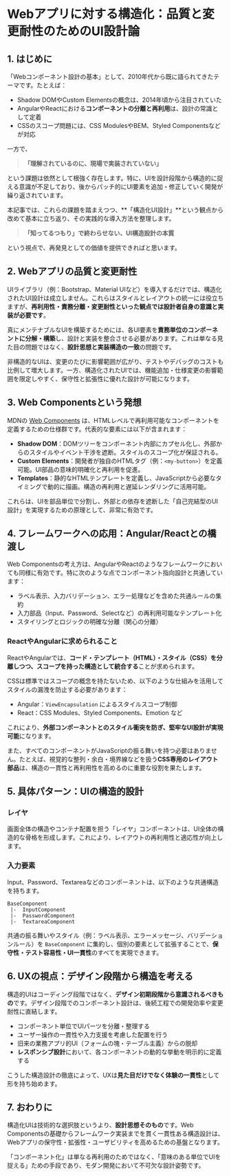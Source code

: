 # Webアプリに対する構造化：品質と変更耐性のためのUI設計論

## 1. はじめに

「Webコンポーネント設計の基本」として、2010年代から既に語られてきたテーマです。たとえば：

- Shadow DOMやCustom Elementsの概念は、2014年頃から注目されていた
- AngularやReactにおける**コンポーネントの分離と再利用**は、設計の常識として定着
- CSSのスコープ問題には、CSS ModulesやBEM、Styled Componentsなどが対応

一方で、

> **「理解されているのに、現場で実装されていない」**

という課題は依然として根強く存在します。特に、UIを設計段階から構造的に捉える意識が不足しており、後からパッチ的にUI要素を追加・修正していく開発が繰り返されています。

本記事では、これらの課題を踏まえつつ、**「構造化UI設計」**という観点から改めて基本に立ち返り、その実践的な導入方法を整理します。

> **「知ってるつもり」で終わらせない、UI構造設計の本質**

という視点で、再発見としての価値を提供できればと思います。

## 2. Webアプリの品質と変更耐性

UIライブラリ（例：Bootstrap、Material UIなど）を導入するだけでは、構造化されたUI設計は成立しません。これらはスタイルとレイアウトの統一には役立ちますが、**再利用性・責務分離・変更耐性といった観点では設計者自身の意識と実装が必要です**。

真にメンテナブルなUIを構築するためには、各UI要素を**責務単位のコンポーネントに分解・構築**し、設計と実装を整合させる必要があります。これは単なる見た目の問題ではなく、**設計思想と実装構造の一致**の問題です。

非構造的なUIは、変更のたびに影響範囲が広がり、テストやデバッグのコストも比例して増大します。一方、構造化されたUIでは、機能追加・仕様変更の影響範囲を限定しやすく、保守性と拡張性に優れた設計が可能になります。

## 3. Web Componentsという発想

MDNの [Web Components](https://developer.mozilla.org/ja/docs/Web/API/Web_components) は、HTMLレベルで再利用可能なコンポーネントを定義するための仕様群です。代表的な要素には以下が含まれます：

- **Shadow DOM**：DOMツリーをコンポーネント内部にカプセル化し、外部からのスタイルやイベント干渉を遮断。スタイルのスコープ化が保証される。
- **Custom Elements**：開発者が独自のHTMLタグ（例：`<my-button>`）を定義可能。UI部品の意味的明確化と再利用を促進。
- **Templates**：静的なHTMLテンプレートを定義し、JavaScriptから必要なタイミングで動的に描画。構造の再利用と遅延レンダリングに活用可能。

これらは、UIを部品単位で分割し、外部との依存を遮断した「自己完結型のUI設計」を実現するための原理として、非常に有効です。

## 4. フレームワークへの応用：Angular/Reactとの橋渡し

Web Componentsの考え方は、AngularやReactのようなフレームワークにおいても同様に有効です。特に次のような点でコンポーネント指向設計と共通しています：

- ラベル表示、入力バリデーション、エラー処理などを含めた共通ルールの集約
- 入力部品（Input、Password、Selectなど）の再利用可能なテンプレート化
- スタイリングとロジックの明確な分離（関心の分離）

### ReactやAngularに求められること

ReactやAngularでは、**コード・テンプレート（HTML）・スタイル（CSS）を分離しつつ、スコープを持った構造として統合する**ことが求められます。

CSSは標準ではスコープの概念を持たないため、以下のような仕組みを活用してスタイルの漏洩を防止する必要があります：

- Angular：`ViewEncapsulation` によるスタイルスコープ制御
- React：CSS Modules、Styled Components、Emotion など

これにより、**外部コンポーネントとのスタイル衝突を防ぎ、堅牢なUI設計が実現可能**になります。

また、すべてのコンポーネントがJavaScriptの振る舞いを持つ必要はありません。たとえば、視覚的な整列・余白・境界線などを扱う**CSS専用のレイアウト部品**は、構造の一貫性と再利用性を高めるのに重要な役割を果たします。

## 5. 具体パターン：UIの構造的設計

### レイヤ

画面全体の構造やコンテナ配置を担う「レイヤ」コンポーネントは、UI全体の構造的な骨格を形成します。これにより、レイアウトの再利用性と適応性が向上します。

### 入力要素

Input、Password、Textareaなどのコンポーネントは、以下のような共通構造を持ちます。

```text
BaseComponent
 |-  InputComponent
 |-  PasswordComponent
 |-  TextareaComponent
```

共通の振る舞いやスタイル（例：ラベル表示、エラーメッセージ、バリデーションルール）を `BaseComponent` に集約し、個別の要素として拡張することで、**保守性・テスト容易性・UI一貫性**のすべてを実現できます。

## 6. UXの視点：デザイン段階から構造を考える

構造的UIはコーディング段階ではなく、**デザイン初期段階から意識されるべきもの**です。デザイン段階でのコンポーネント設計は、後続工程での開発効率や変更耐性に直結します。

- コンポーネント単位でUIパーツを分離・整理する
- ユーザー操作の一貫性や入力支援を考慮した配置を行う
- 旧来の業務アプリ的UI（フォームの塊・テーブル主義）からの脱却
- **レスポンシブ設計**において、各コンポーネントの動的な挙動を明示的に定義する

こうした構造設計の徹底によって、UXは**見た目だけでなく体験の一貫性**として形を持ち始めます。

## 7. おわりに

構造化UIは技術的な選択肢というより、**設計思想そのもの**です。Web Componentsの基礎からフレームワーク実装までを貫く一貫性ある構造設計は、Webアプリの保守性・拡張性・ユーザビリティを高めるための基盤となります。

「コンポーネント化」は単なる再利用のためではなく、「意味のある単位でUIを捉える」ための手段であり、モダン開発において不可欠な設計姿勢です。
